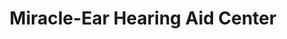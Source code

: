 ---
title: "Miracle-Ear Hearing Aid Center"
url: /vancouver/miracle-ear-hearing-aid-center/
shop: hearing aids
---